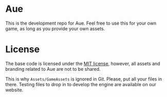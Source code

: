# Aue

This is the development repo for Aue. Feel free to use this for your own game, as long as you provide your own assets.

# License

The base code is licensed under the [MIT license](/LICENSE), however, all assets and branding related to Aue are not to be shared.

This is why `Assets/GameAssets` is ignored in Git. Please, put all your files in there. Testing files to drop in to develop the engine are available on our website.